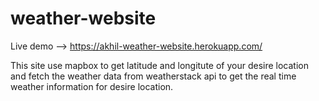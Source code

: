 # weather-website
Live demo --> https://akhil-weather-website.herokuapp.com/

This site use mapbox to get latitude and longitute of your desire location and fetch the weather data from weatherstack api to get the real time weather information for desire location.
